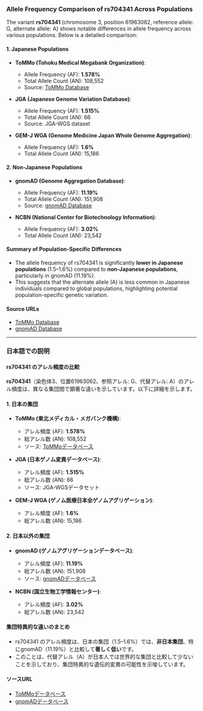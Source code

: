 ### Allele Frequency Comparison of rs704341 Across Populations

The variant **rs704341** (chromosome 3, position 61963062, reference allele: G, alternate allele: A) shows notable differences in allele frequency across various populations. Below is a detailed comparison:

#### 1. **Japanese Populations**
- **ToMMo (Tohoku Medical Megabank Organization)**:  
  - Allele Frequency (AF): **1.578%**  
  - Total Allele Count (AN): 108,552  
  - Source: [ToMMo Database](https://jmorp.megabank.tohoku.ac.jp/search?query=3%3A61963062)

- **JGA (Japanese Genome Variation Database)**:  
  - Allele Frequency (AF): **1.515%**  
  - Total Allele Count (AN): 66  
  - Source: JGA-WGS dataset  

- **GEM-J WGA (Genome Medicine Japan Whole Genome Aggregation)**:  
  - Allele Frequency (AF): **1.6%**  
  - Total Allele Count (AN): 15,186  

#### 2. **Non-Japanese Populations**
- **gnomAD (Genome Aggregation Database)**:  
  - Allele Frequency (AF): **11.19%**  
  - Total Allele Count (AN): 151,908  
  - Source: [gnomAD Database](https://gnomad.broadinstitute.org/variant/3-61963062-G-A?dataset=gnomad_r4)

- **NCBN (National Center for Biotechnology Information)**:  
  - Allele Frequency (AF): **3.02%**  
  - Total Allele Count (AN): 23,542  

#### Summary of Population-Specific Differences
- The allele frequency of rs704341 is significantly **lower in Japanese populations** (1.5–1.6%) compared to **non-Japanese populations**, particularly in gnomAD (11.19%).  
- This suggests that the alternate allele (A) is less common in Japanese individuals compared to global populations, highlighting potential population-specific genetic variation.

#### Source URLs
- [ToMMo Database](https://jmorp.megabank.tohoku.ac.jp/search?query=3%3A61963062)  
- [gnomAD Database](https://gnomad.broadinstitute.org/variant/3-61963062-G-A?dataset=gnomad_r4)

---

### 日本語での説明

#### rs704341 のアレル頻度の比較

**rs704341**（染色体3、位置61963062、参照アレル: G、代替アレル: A）のアレル頻度は、異なる集団間で顕著な違いを示しています。以下に詳細を示します。

#### 1. **日本の集団**
- **ToMMo (東北メディカル・メガバンク機構)**:  
  - アレル頻度 (AF): **1.578%**  
  - 総アレル数 (AN): 108,552  
  - ソース: [ToMMoデータベース](https://jmorp.megabank.tohoku.ac.jp/search?query=3%3A61963062)

- **JGA (日本ゲノム変異データベース)**:  
  - アレル頻度 (AF): **1.515%**  
  - 総アレル数 (AN): 66  
  - ソース: JGA-WGSデータセット  

- **GEM-J WGA (ゲノム医療日本全ゲノムアグリゲーション)**:  
  - アレル頻度 (AF): **1.6%**  
  - 総アレル数 (AN): 15,186  

#### 2. **日本以外の集団**
- **gnomAD (ゲノムアグリゲーションデータベース)**:  
  - アレル頻度 (AF): **11.19%**  
  - 総アレル数 (AN): 151,908  
  - ソース: [gnomADデータベース](https://gnomad.broadinstitute.org/variant/3-61963062-G-A?dataset=gnomad_r4)

- **NCBN (国立生物工学情報センター)**:  
  - アレル頻度 (AF): **3.02%**  
  - 総アレル数 (AN): 23,542  

#### 集団特異的な違いのまとめ
- rs704341 のアレル頻度は、日本の集団（1.5–1.6%）では、**非日本集団**、特にgnomAD（11.19%）と比較して**著しく低い**です。  
- このことは、代替アレル（A）が日本人では世界的な集団と比較して少ないことを示しており、集団特異的な遺伝的変異の可能性を示唆しています。

#### ソースURL
- [ToMMoデータベース](https://jmorp.megabank.tohoku.ac.jp/search?query=3%3A61963062)  
- [gnomADデータベース](https://gnomad.broadinstitute.org/variant/3-61963062-G-A?dataset=gnomad_r4)